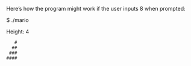 Here’s how the program might work if the user inputs 8 when prompted:

$ ./mario

Height: 4

       #
      ##
     ###
    ####